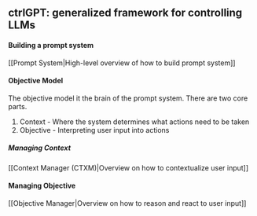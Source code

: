 ## ctrlGPT: generalized framework for controlling LLMs
#### Building a prompt system
[[Prompt System|High-level overview of how to build prompt system]]
#### Objective Model
The objective model it the brain of the prompt system. There are two core parts.
1. Context - Where the system determines what actions need to be taken
2. Objective - Interpreting user input into actions
##### Managing Context
[[Context Manager (CTXM)|Overview on how to contextualize user input]]
#### Managing Objective
[[Objective Manager|Overview on how to reason and react to user input]]



